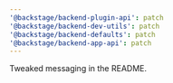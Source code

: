 ```yaml
---
'@backstage/backend-plugin-api': patch
'@backstage/backend-dev-utils': patch
'@backstage/backend-defaults': patch
'@backstage/backend-app-api': patch
---
```


Tweaked messaging in the README.
